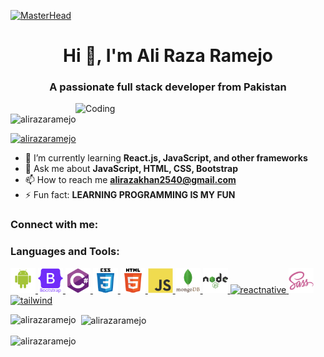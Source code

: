 [![MasterHead](https://i.pinimg.com/originals/2f/f4/28/2ff428006f3ade5f10beac69372062ab.gif)](https://alirazaramejo.io)
<h1 align="center">Hi 👋, I'm Ali Raza Ramejo</h1>
<h3 align="center">A passionate full stack developer from Pakistan</h3>
<img align="right" alt="Coding" width="400" src="https://www.softprodigy.com/wp-content/uploads/2021/06/JS-Development-Gif.gif">

<p align="left"> 
  <img src="https://komarev.com/ghpvc/?username=alirazaramejo&label=Profile%20views&color=0e75b6&style=flat" alt="alirazaramejo" /> 
</p>

<p align="left"> 
  <a href="https://github.com/ryo-ma/github-profile-trophy">
    <img src="https://github-profile-trophy.vercel.app/?username=alirazaramejo" alt="alirazaramejo" />
  </a> 
</p>

- 🌱 I’m currently learning **React.js, JavaScript, and other frameworks**
- 💬 Ask me about **JavaScript, HTML, CSS, Bootstrap**
- 📫 How to reach me **alirazakhan2540@gmail.com**
- ⚡ Fun fact: **LEARNING PROGRAMMING IS MY FUN**

<h3 align="left">Connect with me:</h3>
<p align="left">
  <!-- Add your social media links here -->
</p>

<h3 align="left">Languages and Tools:</h3>
<p align="left">
  <a href="https://developer.android.com" target="_blank" rel="noreferrer">
    <img src="https://raw.githubusercontent.com/devicons/devicon/master/icons/android/android-original-wordmark.svg" alt="android" width="40" height="40"/> 
  </a> 
  <a href="https://getbootstrap.com" target="_blank" rel="noreferrer">
    <img src="https://raw.githubusercontent.com/devicons/devicon/master/icons/bootstrap/bootstrap-plain-wordmark.svg" alt="bootstrap" width="40" height="40"/> 
  </a> 
  <a href="https://www.w3schools.com/cs/" target="_blank" rel="noreferrer">
    <img src="https://raw.githubusercontent.com/devicons/devicon/master/icons/csharp/csharp-original.svg" alt="csharp" width="40" height="40"/> 
  </a> 
  <a href="https://www.w3schools.com/css/" target="_blank" rel="noreferrer">
    <img src="https://raw.githubusercontent.com/devicons/devicon/master/icons/css3/css3-original-wordmark.svg" alt="css3" width="40" height="40"/> 
  </a> 
  <a href="https://www.w3.org/html/" target="_blank" rel="noreferrer">
    <img src="https://raw.githubusercontent.com/devicons/devicon/master/icons/html5/html5-original-wordmark.svg" alt="html5" width="40" height="40"/> 
  </a> 
  <a href="https://developer.mozilla.org/en-US/docs/Web/JavaScript" target="_blank" rel="noreferrer">
    <img src="https://raw.githubusercontent.com/devicons/devicon/master/icons/javascript/javascript-original.svg" alt="javascript" width="40" height="40"/> 
  </a> 
  <a href="https://www.mongodb.com/" target="_blank" rel="noreferrer">
    <img src="https://raw.githubusercontent.com/devicons/devicon/master/icons/mongodb/mongodb-original-wordmark.svg" alt="mongodb" width="40" height="40"/> 
  </a> 
  <a href="https://nodejs.org" target="_blank" rel="noreferrer">
    <img src="https://raw.githubusercontent.com/devicons/devicon/master/icons/nodejs/nodejs-original-wordmark.svg" alt="nodejs" width="40" height="40"/> 
  </a> 
  <a href="https://reactnative.dev/" target="_blank" rel="noreferrer">
    <img src="https://reactnative.dev/img/header_logo.svg" alt="reactnative" width="40" height="40"/> 
  </a> 
  <a href="https://sass-lang.com" target="_blank" rel="noreferrer">
    <img src="https://raw.githubusercontent.com/devicons/devicon/master/icons/sass/sass-original.svg" alt="sass" width="40" height="40"/> 
  </a> 
  <a href="https://tailwindcss.com/" target="_blank" rel="noreferrer">
    <img src="https://www.vectorlogo.zone/logos/tailwindcss/tailwindcss-icon.svg" alt="tailwind" width="40" height="40"/> 
  </a> 
</p>

<p>
  <img align="left" src="https://github-readme-stats.vercel.app/api/top-langs?username=alirazaramejo&show_icons=true&locale=en&layout=compact" alt="alirazaramejo" />
</p>

<p>&nbsp;
  <img align="center" src="https://github-readme-stats.vercel.app/api?username=alirazaramejo&show_icons=true&locale=en" alt="alirazaramejo" />
</p>

<p>
  <img align="center" src="https://github-readme-streak-stats.herokuapp.com/?user=alirazaramejo&" alt="alirazaramejo" />
</p>
